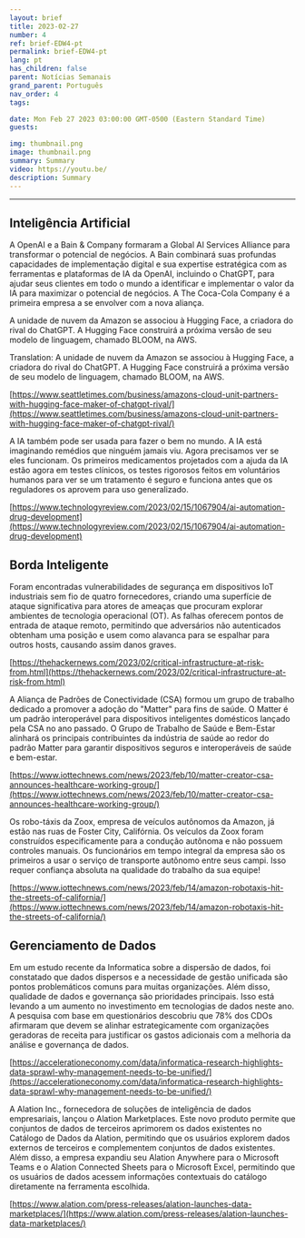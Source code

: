 ```yaml
---
layout: brief
title: 2023-02-27
number: 4
ref: brief-EDW4-pt
permalink: brief-EDW4-pt
lang: pt
has_children: false
parent: Notícias Semanais
grand_parent: Português
nav_order: 4
tags:

date: Mon Feb 27 2023 03:00:00 GMT-0500 (Eastern Standard Time)
guests:

img: thumbnail.png
image: thumbnail.png
summary: Summary
video: https://youtu.be/
description: Summary
---
```






---

## Inteligência Artificial

A OpenAI e a Bain & Company formaram a Global AI Services Alliance para transformar o potencial de negócios. A Bain combinará suas profundas capacidades de implementação digital e sua expertise estratégica com as ferramentas e plataformas de IA da OpenAI, incluindo o ChatGPT, para ajudar seus clientes em todo o mundo a identificar e implementar o valor da IA para maximizar o potencial de negócios. A The Coca-Cola Company é a primeira empresa a se envolver com a nova aliança.

A unidade de nuvem da Amazon se associou à Hugging Face, a criadora do rival do ChatGPT. A Hugging Face construirá a próxima versão de seu modelo de linguagem, chamado BLOOM, na AWS. 

Translation: A unidade de nuvem da Amazon se associou à Hugging Face, a criadora do rival do ChatGPT. A Hugging Face construirá a próxima versão de seu modelo de linguagem, chamado BLOOM, na AWS.

[https://www.seattletimes.com/business/amazons-cloud-unit-partners-with-hugging-face-maker-of-chatgpt-rival/](https://www.seattletimes.com/business/amazons-cloud-unit-partners-with-hugging-face-maker-of-chatgpt-rival/)

A IA também pode ser usada para fazer o bem no mundo. A IA está imaginando remédios que ninguém jamais viu. Agora precisamos ver se eles funcionam. Os primeiros medicamentos projetados com a ajuda da IA estão agora em testes clínicos, os testes rigorosos feitos em voluntários humanos para ver se um tratamento é seguro e funciona antes que os reguladores os aprovem para uso generalizado.

[https://www.technologyreview.com/2023/02/15/1067904/ai-automation-drug-development](https://www.technologyreview.com/2023/02/15/1067904/ai-automation-drug-development)

## Borda Inteligente

Foram encontradas vulnerabilidades de segurança em dispositivos IoT industriais sem fio de quatro fornecedores, criando uma superfície de ataque significativa para atores de ameaças que procuram explorar ambientes de tecnologia operacional (OT). As falhas oferecem pontos de entrada de ataque remoto, permitindo que adversários não autenticados obtenham uma posição e usem como alavanca para se espalhar para outros hosts, causando assim danos graves.

[https://thehackernews.com/2023/02/critical-infrastructure-at-risk-from.html](https://thehackernews.com/2023/02/critical-infrastructure-at-risk-from.html)

A Aliança de Padrões de Conectividade (CSA) formou um grupo de trabalho dedicado a promover a adoção do "Matter" para fins de saúde. O Matter é um padrão interoperável para dispositivos inteligentes domésticos lançado pela CSA no ano passado. O Grupo de Trabalho de Saúde e Bem-Estar alinhará os principais contribuintes da indústria de saúde ao redor do padrão Matter para garantir dispositivos seguros e interoperáveis de saúde e bem-estar.

[https://www.iottechnews.com/news/2023/feb/10/matter-creator-csa-announces-healthcare-working-group/](https://www.iottechnews.com/news/2023/feb/10/matter-creator-csa-announces-healthcare-working-group/)

Os robo-táxis da Zoox, empresa de veículos autônomos da Amazon, já estão nas ruas de Foster City, Califórnia. Os veículos da Zoox foram construídos especificamente para a condução autônoma e não possuem controles manuais. Os funcionários em tempo integral da empresa são os primeiros a usar o serviço de transporte autônomo entre seus campi. Isso requer confiança absoluta na qualidade do trabalho da sua equipe!

[https://www.iottechnews.com/news/2023/feb/14/amazon-robotaxis-hit-the-streets-of-california/](https://www.iottechnews.com/news/2023/feb/14/amazon-robotaxis-hit-the-streets-of-california/)

## Gerenciamento de Dados

Em um estudo recente da Informatica sobre a dispersão de dados, foi constatado que dados dispersos e a necessidade de gestão unificada são pontos problemáticos comuns para muitas organizações. Além disso, qualidade de dados e governança são prioridades principais. Isso está levando a um aumento no investimento em tecnologias de dados neste ano. A pesquisa com base em questionários descobriu que 78% dos CDOs afirmaram que devem se alinhar estrategicamente com organizações geradoras de receita para justificar os gastos adicionais com a melhoria da análise e governança de dados.

[https://accelerationeconomy.com/data/informatica-research-highlights-data-sprawl-why-management-needs-to-be-unified/](https://accelerationeconomy.com/data/informatica-research-highlights-data-sprawl-why-management-needs-to-be-unified/)

A Alation Inc., fornecedora de soluções de inteligência de dados empresariais, lançou o Alation Marketplaces. Este novo produto permite que conjuntos de dados de terceiros aprimorem os dados existentes no Catálogo de Dados da Alation, permitindo que os usuários explorem dados externos de terceiros e complementem conjuntos de dados existentes. Além disso, a empresa expandiu seu Alation Anywhere para o Microsoft Teams e o Alation Connected Sheets para o Microsoft Excel, permitindo que os usuários de dados acessem informações contextuais do catálogo diretamente na ferramenta escolhida.

[https://www.alation.com/press-releases/alation-launches-data-marketplaces/](https://www.alation.com/press-releases/alation-launches-data-marketplaces/)


